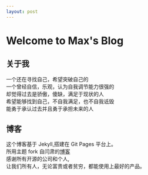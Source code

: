```yaml
---
layout: post
---
```


# Welcome to Max's Blog

## 关于我

一个还在寻找自己，希望突破自己的  
一个曾经自信，乐观，认为自我调节能力很强的  
却觉得过去是骄傲，傻缺，满足于现状的人  
希望能够找到自己，不自我满足，也不自我诋毁  
能勇于承认过去并且勇于承担未来的人  


## 博客

这个博客基于 Jekyll,搭建在 Git Pages 平台上。  
所用主题 fork 自闫肃的[博客](http://yansu.org/)  
感谢所有开源的公司和个人,  
让我们所有人，无论富贵或者贫穷，都能使用上最好的产品。  
